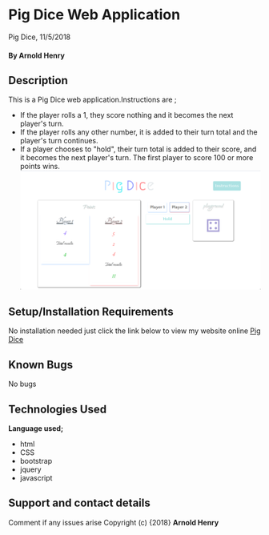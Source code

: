 # Pig Dice Web Application
Pig Dice, 11/5/2018
#### By **Arnold Henry**
## Description
This is a Pig Dice web application.Instructions are ;
* If the player rolls a 1, they score nothing and it becomes the next player's turn.
* If the player rolls any other number, it is added to their turn total and the player's turn continues.
* If a player chooses to "hold", their turn total is added to their score, and it becomes the next player's turn.
The first player to score 100 or more points wins.
![Screen-shot Landing page](images/Screenshot.png)
## Setup/Installation Requirements
No installation needed just click the link below to view my website online
[Pig Dice](https://arnoldhenry.github.io/pigdice/)
## Known Bugs
No bugs
## Technologies Used
**Language used;**
* html
* CSS
* bootstrap
* jquery
* javascript
## Support and contact details
Comment if any issues arise
Copyright (c) {2018} **Arnold Henry**
